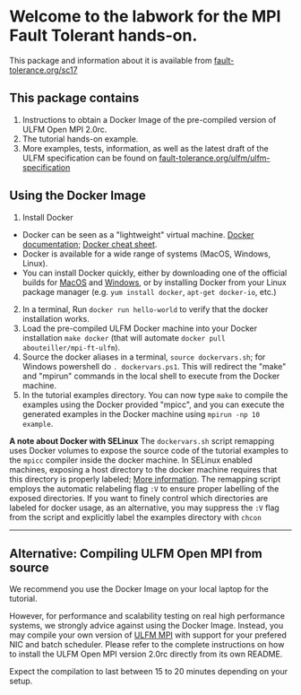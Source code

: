 Welcome to the labwork for the MPI Fault Tolerant hands-on.
===========================================================

This package and information about it is available from [fault-tolerance.org/sc17](http://fault-tolerance.org/sc17)

This package contains
---------------------

1. Instructions to obtain a Docker Image of the pre-compiled version of
   ULFM Open MPI 2.0rc.
2. The tutorial hands-on example.
3. More examples, tests, information, as well as the latest draft of the
   ULFM specification can be found on [fault-tolerance.org/ulfm/ulfm-specification](http://fault-tolerance.org/ulfm/ulfm-specification/)

Using the Docker Image
----------------------

1. Install Docker
  * Docker can be seen as a "lightweight" virtual machine.
  [Docker documentation](https://docs.docker.com/engine/docker-overview/);
  [Docker cheat sheet](http://files.zeroturnaround.com/pdf/zt_docker_cheat_sheet.pdf).
  * Docker is available for a wide range of systems (MacOS, Windows, Linux).
  * You can install Docker quickly, either by downloading one of the official
  builds for [MacOS](https://download.docker.com/mac/stable/Docker.dmg) and
  [Windows](https://download.docker.com/win/stable/Docker%20for%20Windows%20Installer.exe),
  or by installing Docker from your Linux package manager (e.g.
  `yum install docker`, `apt-get docker-io`, etc.)
2. In a terminal, Run `docker run hello-world` to verify that the docker
installation works.
3. Load the pre-compiled ULFM Docker machine into your Docker installation
`make docker` (that will automate `docker pull abouteiller/mpi-ft-ulfm`).
4. Source the docker aliases in a terminal, `source dockervars.sh`; for
Windows powershell do `. dockervars.ps1`. This will redirect the "make" and
"mpirun" commands in the local shell to execute from the Docker machine.
5. In the tutorial examples directory. You can now type `make` to
compile the examples using the Docker provided "mpicc", and you can execute
the generated examples in the Docker machine using `mpirun -np 10 example`.


__A note about Docker with SELinux__ The `dockervars.sh` script remapping
uses Docker volumes to expose the source code of the tutorial examples to the
`mpicc` compiler inside the docker machine. In SELinux enabled machines,
exposing a host directory to the docker machine requires that this directory
is properly labeled; [More information](https://www.projectatomic.io/blog/2015/06/using-volumes-with-docker-can-cause-problems-with-selinux/).
The remapping script employs the automatic relabeling flag `:V` to ensure
proper labelling of the exposed directories. If you want to finely control
which directories are labeled for docker usage, as an alternative, you may
suppress the `:V` flag from the script and explicitly label the examples
directory with `chcon`


----------------------------------------------------------------------------

Alternative: Compiling ULFM Open MPI from source
------------------------------------------------

We recommend you use the Docker Image on your local laptop for the tutorial.

However, for performance and scalability testing on real high performance
systems, we strongly advice against using the Docker Image. Instead, you
may compile your own version of
[ULFM MPI](https://bitbucket.org/icldistcomp/ulfm2) with support for your
prefered NIC and batch scheduler. Please refer to the complete instructions
on how to install the ULFM Open MPI version 2.0rc directly from its own
README.

Expect the compilation to last between 15 to 20 minutes depending on your
setup.
